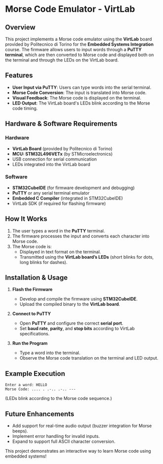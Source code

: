 # Morse Code Emulator - VirtLab

## Overview
This project implements a Morse code emulator using the **VirtLab** board provided by Politecnico di Torino for the **Embedded Systems Integration** course. The firmware allows users to input words through a **PuTTY terminal**, which are then converted to Morse code and displayed both on the terminal and through the LEDs on the VirtLab board.

## Features
- **User Input via PuTTY**: Users can type words into the serial terminal.
- **Morse Code Conversion**: The input is translated into Morse code.
- **Visual Feedback**: The Morse code is displayed on the terminal.
- **LED Output**: The VirtLab board's LEDs blink according to the Morse code timing.

## Hardware & Software Requirements
### **Hardware**
- **VirtLab Board** (provided by Politecnico di Torino)
- **MCU: STM32L496VETx** (by STMicroelectronics)
- USB connection for serial communication
- LEDs integrated into the VirtLab board

### **Software**
- **STM32CubeIDE** (for firmware development and debugging)
- **PuTTY** or any serial terminal emulator
- **Embedded C Compiler** (integrated in STM32CubeIDE)
- VirtLab SDK (if required for flashing firmware)

## How It Works
1. The user types a word in the **PuTTY** terminal.
2. The firmware processes the input and converts each character into Morse code.
3. The Morse code is:
   - Displayed in text format on the terminal.
   - Transmitted using the **VirtLab board’s LEDs** (short blinks for dots, long blinks for dashes).

## Installation & Usage
1. **Flash the Firmware**
   - Develop and compile the firmware using **STM32CubeIDE**.
   - Upload the compiled binary to the **VirtLab board**.

2. **Connect to PuTTY**
   - Open **PuTTY** and configure the correct **serial port**.
   - Set **baud rate**, **parity**, and **stop bits** according to VirtLab specifications.

3. **Run the Program**
   - Type a word into the terminal.
   - Observe the Morse code translation on the terminal and LED output.

## Example Execution
```
Enter a word: HELLO
Morse Code: .... . .-.. .-.. ---
```
(LEDs blink according to the Morse code sequence.)

## Future Enhancements
- Add support for real-time audio output (buzzer integration for Morse beeps).
- Implement error handling for invalid inputs.
- Expand to support full ASCII character conversion.

This project demonstrates an interactive way to learn Morse code using embedded systems!

